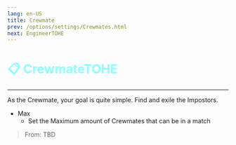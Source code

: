```yaml
---
lang: en-US
title: Crewmate
prev: /options/settings/Crewmates.html
next: EngineerTOHE
---
```


# <font color="#8cffff">📋 <b>CrewmateTOHE</b></font> <Badge text="Vanilla" type="tip" vertical="middle"/>
---

As the Crewmate, your goal is quite simple. Find and exile the Impostors.
* Max
  * Set the Maximum amount of Crewmates that can be in a match 
> From: TBD